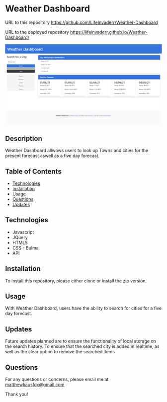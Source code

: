 # Weather Dashboard
URL to this repository https://github.com/LifeInvaderr/Weather-Dashboard

URL to the deployed repository https://lifeinvaderr.github.io/Weather-Dashboard/

![Weather Dashboard](assets/images/WeatherDashboard.png)

## Description
Weather Dashboard allwows users to look up Towns and cities for the present forecast aswell as a five day forecast.

## Table of Contents
* [Technologies](#technologies)
* [Installation](#installation)
* [Usage](#usage)
* [Questions](#questions)
* [Updates](#updates)

## Technologies
* Javascript
* JQuery
* HTML5
* CSS - Bulma
* API

## Installation
To install this repository, please either clone or install the zip version.

## Usage
With Weather Dashboard, users have the ability to search for cities for a five day forecast. 

## Updates
Future updates planned are to ensure the functionality of local storage on the search history. To ensure that the searched city is added in realtime, as well as the clear option to remove the searched items

## Questions
For any questions or concerns, please email me at matthewkausfox@gmail.com

Thank you!
